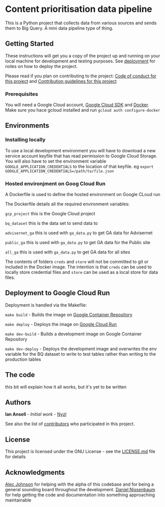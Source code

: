 # Content prioritisation data pipeline

This is a Python project that collects data from various sources and sends them to Big Query.
A mini data pipeline type of thing.

## Getting Started

These instructions will get you a copy of the project up and running on your local machine for development and testing purposes. See [deployment](#deployment-to-google-cloud-run) for notes on how to deploy the project. 

Please read if you plan on contributing to the project:
[Code of conduct for this project](docs/CODE_OF_CONDUCT.md)
and
[Contribution guidelines for this project](docs/CONTRIBUTING.md)

### Prerequisites

You will need a Google Cloud account, [Google Cloud SDK](https://cloud.google.com/sdk) and [Docker](https://www.docker.com/).
Make sure you hace gcloud installed and run `gcloud auth configure-docker`

## Environments

### Installing locally

To use a local development environment you will have to download a new service account keyfile that has read permission to Google Cloud Storage.
You will also have to set the environment variable `GOOGLE_APPLICATION_CREDENTIALS` to the location of that keyfile.
eg `export GOOGLE_APPLICATION_CREDENTIALS=/path/to/file.json`

### Hosted environjment on Goog Cloud Run

A Dockerfile is used to define the hosted environment on Google CLoud run 

The Dockerfile details all the required environment variables:

`gcp_project` this is the Google Cloud project

`bq_dataset` this is the data set to send data to

`advisernet_ga` this is used with `ga_data.py` to get GA data for Advisernet

`public_ga` this is used with `ga_data.py` to get GA data for the Public site

`all_ga` this is used with `ga_data.py` to get GA data for all sites


The contents of folders `creds` and `store` will not be committed to git or included in the Docker image. The intention is that `creds` can be used to locally store credential files and `store` can be used as a local store for data files.


## Deployment to Google Cloud Run

Deployment is handled via the Makefile:

`make build` - Builds the image on [Google Container Repository](https://cloud.google.com/container-registry)

`make deploy` - Deploys the image on [Google Cloud Run](https://cloud.google.com/run)

`make dev-build` - Builds a development image on Google Container Repository

`make dev-deploy` - Deploys the development image and overwrites the env variable for the BQ dataset to write to test tables rather than writing to the production tables



## The code

this bit will explain how it all works, but it's yet to be written


## Authors

**Ian Ansell** - *Initial work* - [Nyzl](https://github.com/Nyzl)

See also the list of [contributors](https://github.com/your/project/contributors) who participated in this project.

## License

This project is licensed under the GNU License - see the [LICENSE.md](LICENSE.md) file for details

## Acknowledgments

[Alec Johnson](https://github.com/MrAlecJohnson) for helping with the alpha of this codebase and for being a general sounding board throughout the development.
[Daniel Nissenbaum](https://github.com/danielnissenbaum) for help getting the code and documentation into something approaching maintainable


